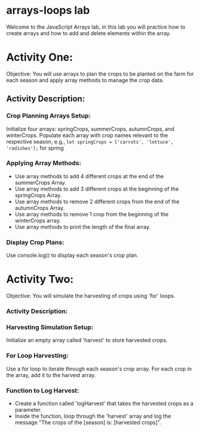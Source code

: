 # arrays-loops lab

Welcome to the JavaScript Arrays lab, in this lab you will practice how to create arrays and how to add and delete elements within the array.

# Activity One:

Objective: You will use arrays to plan the crops to be planted on the farm for each season and apply array methods to manage the crop data.

## Activity Description:

### Crop Planning Arrays Setup:
Initialize four arrays: springCrops, summerCrops, autumnCrops, and winterCrops.
Populate each array with crop names relevant to the respective season, e.g., ```let springCrops = ['carrots', 'lettuce', 'radishes'];``` for spring


### Applying Array Methods:
- Use array methods to add 4 different crops at the end of the summerCrops Array.
- Use array methods to add 3 different crops at the beginning of the springCrops Array.
- Use array methods to remove 2 different crops from the end of the autumnCrops Array.
- Use array methods to remove 1 crop from the beginning of the winterCrops array.
- Use array methods to print the length of the final array.

### Display Crop Plans:
Use console.log() to display each season's crop plan.



# Activity Two:

Objective: You will simulate the harvesting of crops using 'for' loops.

### Activity Description:

### Harvesting Simulation Setup:
Initialize an empty array called 'harvest' to store harvested crops.

### For Loop Harvesting:
Use a for loop to iterate through each season's crop array.
For each crop in the array, add it to the harvest array.

### Function to Log Harvest:
- Create a function called 'logHarvest' that takes the harvested crops as a parameter.
- Inside the function, loop through the 'harvest' array and log the message "The crops of the [season] is: [harvested crops]".
